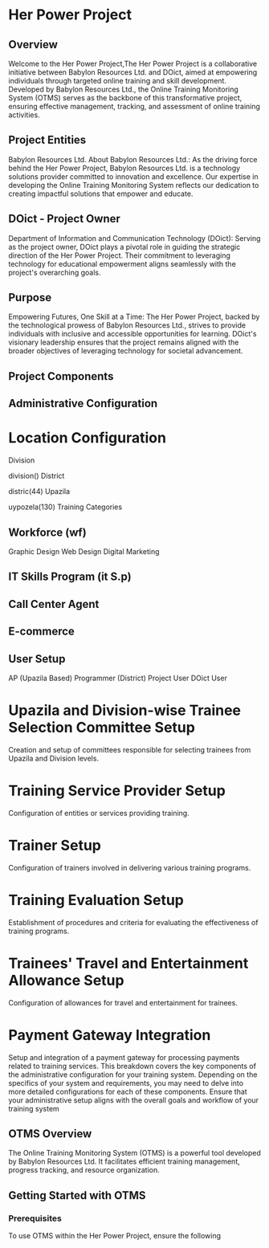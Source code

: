 # Her Power Project

## Overview

Welcome to the Her Power Project,The Her Power Project is a collaborative initiative between Babylon Resources Ltd. and DOict, aimed at empowering individuals through targeted online training and skill development. Developed by Babylon Resources Ltd., the Online Training Monitoring System (OTMS) serves as the backbone of this transformative project, ensuring effective management, tracking, and assessment of online training activities.

## Project Entities
Babylon Resources Ltd.
About Babylon Resources Ltd.: As the driving force behind the Her Power Project, Babylon Resources Ltd. is a technology solutions provider committed to innovation and excellence. Our expertise in developing the Online Training Monitoring System reflects our dedication to creating impactful solutions that empower and educate.

## DOict - Project Owner
Department of Information and Communication Technology (DOict): Serving as the project owner, DOict plays a pivotal role in guiding the strategic direction of the Her Power Project. Their commitment to leveraging technology for educational empowerment aligns seamlessly with the project's overarching goals.

## Purpose
Empowering Futures, One Skill at a Time: The Her Power Project, backed by the technological prowess of Babylon Resources Ltd., strives to provide individuals with inclusive and accessible opportunities for learning. DOict's visionary leadership ensures that the project remains aligned with the broader objectives of leveraging technology for societal advancement.
## Project Components
## Administrative Configuration
# Location Configuration
Division

division()
District

distric(44)
Upazila

uypozela(130)
Training Categories
## Workforce (wf)

Graphic Design
Web Design
Digital Marketing
## IT Skills Program (it S.p)
## Call Center Agent
## E-commerce

## User Setup
AP (Upazila Based)
Programmer (District)
Project User
DOict User
# Upazila and Division-wise Trainee Selection Committee Setup
Creation and setup of committees responsible for selecting trainees from Upazila and Division levels.
# Training Service Provider Setup
Configuration of entities or services providing training.
# Trainer Setup
Configuration of trainers involved in delivering various training programs.
# Training Evaluation Setup
Establishment of procedures and criteria for evaluating the effectiveness of training programs.
# Trainees' Travel and Entertainment Allowance Setup
Configuration of allowances for travel and entertainment for trainees.
# Payment Gateway Integration
Setup and integration of a payment gateway for processing payments related to training services.
This breakdown covers the key components of the administrative configuration for your training system. Depending on the specifics of your system and requirements, you may need to delve into more detailed configurations for each of these components. Ensure that your administrative setup aligns with the overall goals and workflow of your training system
## OTMS Overview

The Online Training Monitoring System (OTMS) is a powerful tool developed by Babylon Resources Ltd. It facilitates efficient training management, progress tracking, and resource organization.

## Getting Started with OTMS

### Prerequisites

To use OTMS within the Her Power Project, ensure the following
